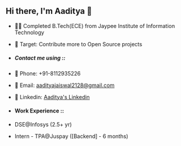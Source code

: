 ## Hi there, I'm Aaditya 👋

- 👨‍🎓 Completed B.Tech(ECE) from Jaypee Institute of Information Technology
- 🥅 Target: Contribute more to Open Source projects

- ##### Contact me using ::
- 📱  Phone: +91-8112935226
- 📧 Email: aadityajaiswal2128@gmail.com
- 💼 Linkedin: [Aaditya's Linkedin](https://www.linkedin.com/in/aaditya-jaiswal-2370852a1/)

- #### Work Experience ::
- DSE@Infosys (2.5+ yr)
- Intern - TPA@Juspay ([Backend] - 6 months)
